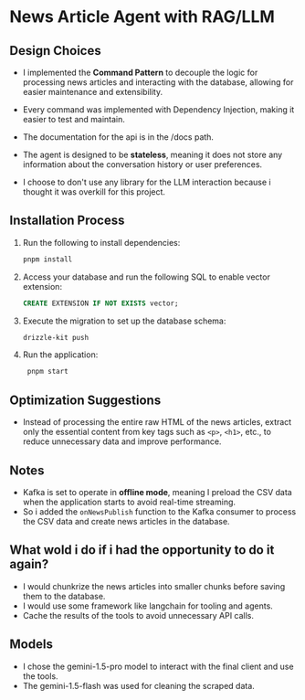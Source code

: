 # News Article Agent with RAG/LLM

## Design Choices

- I implemented the **Command Pattern** to decouple the logic for processing news articles and interacting with the database, allowing for easier maintenance and extensibility.

- Every command was implemented with Dependency Injection, making it easier to test and maintain.

- The documentation for the api is in the /docs path.

- The agent is designed to be **stateless**, meaning it does not store any information about the conversation history or user preferences.

- I choose to don't use any library for the LLM interaction because i thought it was overkill for this project.

## Installation Process

1. Run the following to install dependencies:
   ```bash
   pnpm install
   ```

2. Access your database and run the following SQL to enable vector extension:
   ```sql
   CREATE EXTENSION IF NOT EXISTS vector;
   ```

3. Execute the migration to set up the database schema:
   ```bash
   drizzle-kit push
   ```

4. Run the application:
   ```bash
    pnpm start
   ```

## Optimization Suggestions

- Instead of processing the entire raw HTML of the news articles, extract only the essential content from key tags such as `<p>`, `<h1>`, etc., to reduce unnecessary data and improve performance.

## Notes

- Kafka is set to operate in **offline mode**, meaning I preload the CSV data when the application starts to avoid real-time streaming.
- So i added the `onNewsPublish` function to the Kafka consumer to process the CSV data and create news articles in the database.

## What wold i do if i had the opportunity to do it again?

- I would chunkrize the news articles into smaller chunks before saving them to the database.
- I would use some framework like langchain for tooling and agents.
- Cache the results of the tools to avoid unnecessary API calls.

## Models

- I chose the gemini-1.5-pro model to interact with the final client and use the tools.
- The gemini-1.5-flash was used for cleaning the scraped data.


